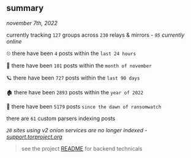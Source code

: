 
## summary
_november 7th, 2022_

currently tracking `127` groups across `230` relays & mirrors - _`95` currently online_

⏲ there have been `4` posts within the `last 24 hours`

🦈 there have been `101` posts within the `month of november`

🪐 there have been `727` posts within the `last 90 days`

🏚 there have been `2893` posts within the `year of 2022`

🦕 there have been `5179` posts `since the dawn of ransomwatch`

there are `61` custom parsers indexing posts

_`20` sites using v2 onion services are no longer indexed - [support.torproject.org](https://support.torproject.org/onionservices/v2-deprecation/)_

> see the project [README](https://github.com/joshhighet/ransomwatch#ransomwatch--) for backend technicals
